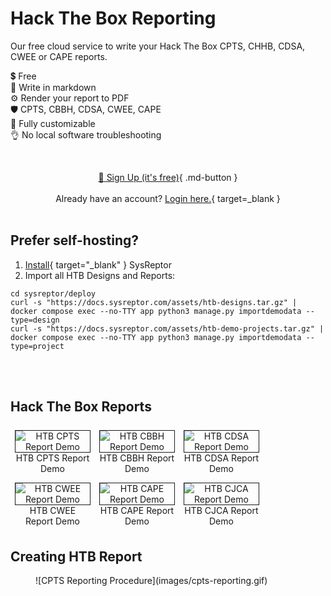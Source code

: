 # Hack The Box Reporting

Our free cloud service to write your Hack The Box CPTS, CHHB, CDSA, CWEE or CAPE reports.

💲 Free  
📝 Write in markdown  
⚙️ Render your report to PDF  
🛡️ CPTS, CBBH, CDSA, CWEE, CAPE  
🚀 Fully customizable  
👌 No local software troubleshooting

<br><div style="text-align:center">[:rocket: Sign Up (it's free)](https://htb.sysreptor.com/htb/signup/){ .md-button }</div>
<br><div style="text-align:center">Already have an account? [Login here.](https://labs.sysre.pt){ target=_blank }</div>
<br>

## Prefer self-hosting?
1. [Install](setup/installation.md){ target="_blank" } SysReptor
2. Import all HTB Designs and Reports:

```shell
cd sysreptor/deploy
curl -s "https://docs.sysreptor.com/assets/htb-designs.tar.gz" | docker compose exec --no-TTY app python3 manage.py importdemodata --type=design
curl -s "https://docs.sysreptor.com/assets/htb-demo-projects.tar.gz" | docker compose exec --no-TTY app python3 manage.py importdemodata --type=project
```

<br><br>

## Hack The Box Reports
<div style="text-align:center">
<a href="/assets/reports/HTB-CPTS-Report.pdf" target="_blank">
    <figure style="float:left;width:24%;margin:0.5em;">
        <img alt="HTB CPTS Report Demo" src="/assets/reports/HTB-CPTS-Report-Preview.png" style="border:1px solid;" />
        <figcaption>HTB CPTS Report Demo</figcaption>
    </figure>
</a>
<a href="/assets/reports/HTB-CBBH-Report.pdf" target="_blank">
    <figure style="float:left;width:24%;margin:0.5em;">
        <img alt="HTB CBBH Report Demo" src="/assets/reports/HTB-CBBH-Report-Preview.png" style="border:1px solid;" />
        <figcaption>HTB CBBH Report Demo</figcaption>
    </figure>
</a>
<a href="/assets/reports/HTB-CDSA-Report.pdf" target="_blank">
    <figure style="float:left;width:24%;margin:0.5em;">
        <img alt="HTB CDSA Report Demo" src="/assets/reports/HTB-CDSA-Report-Preview.png" style="border:1px solid;" />
        <figcaption>HTB CDSA Report Demo</figcaption>
    </figure>
</a>
<a href="/assets/reports/HTB-CWEE-Report.pdf" target="_blank">
    <figure style="float:left;width:24%;margin:0.5em;">
        <img alt="HTB CWEE Report Demo" src="/assets/reports/HTB-CWEE-Report-Preview.png" style="border:1px solid;" />
        <figcaption>HTB CWEE Report Demo</figcaption>
    </figure>
</a>
<a href="/assets/reports/HTB-CAPE-Report.pdf" target="_blank">
    <figure style="float:left;width:24%;margin:0.5em;">
        <img alt="HTB CAPE Report Demo" src="/assets/reports/HTB-CAPE-Report-Preview.png" style="border:1px solid;" />
        <figcaption>HTB CAPE Report Demo</figcaption>
    </figure>
</a>
<a href="/assets/reports/HTB-CJCA-Report.pdf" target="_blank">
    <figure style="float:left;width:24%;margin:0.5em;">
        <img alt="HTB CJCA Report Demo" src="/assets/reports/HTB-CJCA-Report-Preview.png" style="border:1px solid;" />
        <figcaption>HTB CJCA Report Demo</figcaption>
    </figure>
</a>
</div>
<br style="clear:both" />

## Creating HTB Report
<figure markdown>
  ![CPTS Reporting Procedure](images/cpts-reporting.gif)
</figure>


